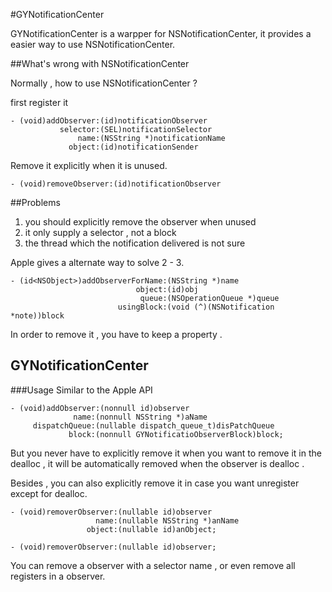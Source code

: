 #GYNotificationCenter

GYNotificationCenter is a warpper for NSNotificationCenter, it provides a easier way to use NSNotificationCenter. 

##What's wrong with NSNotificationCenter

Normally , how to use NSNotificationCenter ?

first register it

```
- (void)addObserver:(id)notificationObserver
           selector:(SEL)notificationSelector
               name:(NSString *)notificationName
             object:(id)notificationSender
```

Remove it explicitly when it is unused.

```
- (void)removeObserver:(id)notificationObserver
```
##Problems

 1. you should explicitly remove the observer when unused
 2. it only supply a selector , not a block
 3. the thread which the notification delivered is not sure

Apple gives a alternate way to solve 2 - 3.

```
- (id<NSObject>)addObserverForName:(NSString *)name
                            object:(id)obj
                             queue:(NSOperationQueue *)queue
                        usingBlock:(void (^)(NSNotification *note))block
```
In order to remove it , you have to keep a property .

## GYNotificationCenter

###Usage
Similar to the Apple API
```
- (void)addObserver:(nonnull id)observer
              name:(nonnull NSString *)aName
     dispatchQueue:(nullable dispatch_queue_t)disPatchQueue
             block:(nonnull GYNotificatioObserverBlock)block;
```
But you never have to explicitly remove it when you want to remove it in the dealloc , it will be automatically removed when the observer is dealloc .

Besides , you can also explicitly remove it in case you want unregister except for dealloc.

```
- (void)removerObserver:(nullable id)observer
                   name:(nullable NSString *)anName
                 object:(nullable id)anObject;

- (void)removerObserver:(nullable id)observer;
```
You can remove a observer with a selector name , or even remove all registers in a observer.

